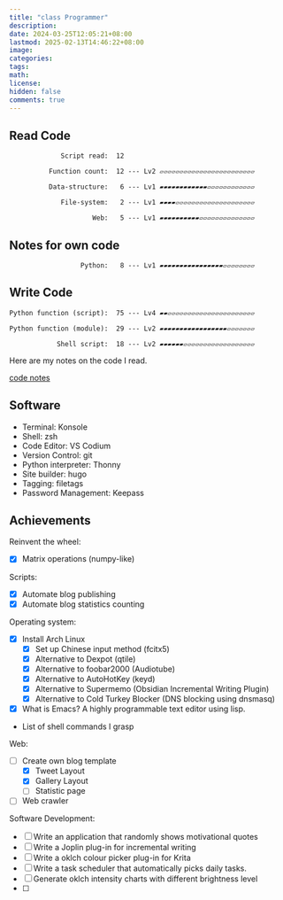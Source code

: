 ```yaml
---
title: "class Programmer"
description: 
date: 2024-03-25T12:05:21+08:00
lastmod: 2025-02-13T14:46:22+08:00
image: 
categories: 
tags: 
math: 
license: 
hidden: false
comments: true
---
```

## Read Code

                 Script read:  12

              Function count:  12 --- Lv2 ▱▱▱▱▱▱▱▱▱▱▱▱▱▱▱▱▱▱▱▱▱▱▱▱

              Data-structure:   6 --- Lv1 ▰▰▰▰▰▰▰▰▰▰▰▰▱▱▱▱▱▱▱▱▱▱▱▱

                 File-system:   2 --- Lv1 ▰▰▰▰▱▱▱▱▱▱▱▱▱▱▱▱▱▱▱▱▱▱▱▱

                         Web:   5 --- Lv1 ▰▰▰▰▰▰▰▰▰▰▱▱▱▱▱▱▱▱▱▱▱▱▱▱

## Notes for own code

                      Python:   8 --- Lv1 ▰▰▰▰▰▰▰▰▰▰▰▰▰▰▰▰▱▱▱▱▱▱▱▱

## Write Code

    Python function (script):  75 --- Lv4 ▰▰▱▱▱▱▱▱▱▱▱▱▱▱▱▱▱▱▱▱▱▱▱▱

    Python function (module):  29 --- Lv2 ▰▰▰▰▰▰▰▰▰▰▰▰▰▰▰▰▰▱▱▱▱▱▱▱

                Shell script:  18 --- Lv2 ▰▰▰▰▰▰▱▱▱▱▱▱▱▱▱▱▱▱▱▱▱▱▱▱

Here are my notes on the code I read.

[code notes](/zh/code)
## Software
- Terminal: Konsole
- Shell: zsh
- Code Editor: VS Codium
- Version Control: git
- Python interpreter: Thonny
- Site builder: hugo
- Tagging: filetags
- Password Management: Keepass

## Achievements
Reinvent the wheel:
- [x] Matrix operations (numpy-like)

Scripts:
- [x] Automate blog publishing
- [x] Automate blog statistics counting

Operating system:
- [x] Install Arch Linux
    - [x] Set up Chinese input method (fcitx5)
    - [x] Alternative to Dexpot (qtile)
    - [x] Alternative to foobar2000 (Audiotube)
    - [x] Alternative to AutoHotKey (keyd)
    - [x] Alternative to Supermemo (Obsidian Incremental Writing Plugin)
    - [x] Alternative to Cold Turkey Blocker (DNS blocking using dnsmasq)
- [x] What is Emacs? A highly programmable text editor using lisp.
- List of shell commands I grasp

Web:
- [ ] Create own blog template
    - [x] Tweet Layout
    - [x] Gallery Layout
    - [ ] Statistic page
- [ ] Web crawler

Software Development:
- [ ] Write an application that randomly shows motivational quotes
- [ ] Write a Joplin plug-in for incremental writing
- [ ] Write a oklch colour picker plug-in for Krita
- [ ] Write a task scheduler that automatically picks daily tasks. 
- [ ] Generate oklch intensity charts with different brightness level
- [ ] 
